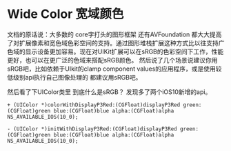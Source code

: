 # Wide Color 宽域颜色

文档的原话说：大多数的 core字打头的图形框架 还有AVFoundation 都大大提高了对扩展像素和宽色域色彩空间的支持。通过图形堆栈扩展这种方式比以往支持广色域的显示设备更加容易。现在对UIKit扩展可以在sRGB的色彩空间下工作，性能更好，也可以在更广泛的色域来搭配sRGB颜色。 然后说了几个场景说建议你用sRGB吧，比如依赖于UIkit的clamp component values的应用程序，或是使用较低级别api执行自己图像处理的 都建议用sRGB吧。

然后看了下UIColor类里 到底什么是sRGB？ 发现多了两个iOS10新增的api。 

	+ (UIColor *)colorWithDisplayP3Red:(CGFloat)displayP3Red green:(CGFloat)green blue:(CGFloat)blue alpha:(CGFloat)alpha NS_AVAILABLE_IOS(10_0);
 
	- (UIColor *)initWithDisplayP3Red:(CGFloat)displayP3Red green:(CGFloat)green blue:(CGFloat)blue alpha:(CGFloat)alpha NS_AVAILABLE_IOS(10_0);



